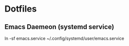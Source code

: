 # Dotfiles



## Emacs Daemeon (systemd service)
ln -sf emacs.service ~/.config/systemd/user/emacs.service
